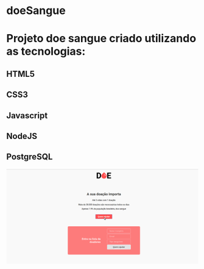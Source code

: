 # doeSangue
# Projeto doe sangue criado utilizando as tecnologias:
## HTML5
## CSS3
## Javascript
## NodeJS
## PostgreSQL



![](doe_sangue.gif)
